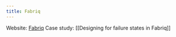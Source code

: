 ```yaml
---
title: Fabriq
---
```

Website: [Fabriq](https://www.ourfabriq.com)
Case study: [[Designing for failure states in Fabriq]]